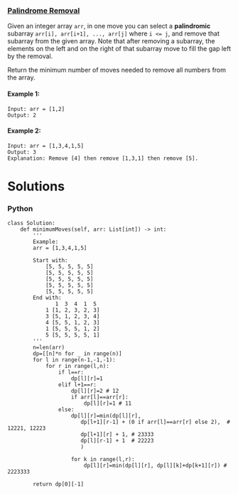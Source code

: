 ### [Palindrome Removal](https://leetcode.com/problems/palindrome-removal/) <br>

Given an integer array `arr`, in one move you can select a **palindromic** subarray `arr[i], arr[i+1], ..., arr[j]` where `i <= j`, and remove that subarray from the given array. Note that after removing a subarray, the elements on the left and on the right of that subarray move to fill the gap left by the removal.

Return the minimum number of moves needed to remove all numbers from the array.

 



#### Example 1:

```
Input: arr = [1,2]
Output: 2

```

#### Example 2:

```
Input: arr = [1,3,4,1,5]
Output: 3
Explanation: Remove [4] then remove [1,3,1] then remove [5].

```



# Solutions

### Python
```
class Solution:
    def minimumMoves(self, arr: List[int]) -> int:
        '''
        Example: 
        arr = [1,3,4,1,5]
        
        Start with:        
            [5, 5, 5, 5, 5]
            [5, 5, 5, 5, 5]
            [5, 5, 5, 5, 5]
            [5, 5, 5, 5, 5]
            [5, 5, 5, 5, 5]
        End with:
               1  3  4  1  5
            1 [1, 2, 3, 2, 3]
            3 [5, 1, 2, 3, 4]
            4 [5, 5, 1, 2, 3]
            1 [5, 5, 5, 1, 2]
            5 [5, 5, 5, 5, 1]
        '''
        n=len(arr)
        dp=[[n]*n for _ in range(n)]
        for l in range(n-1,-1,-1):
            for r in range(l,n):
                if l==r:
                    dp[l][r]=1
                elif l+1==r:
                    dp[l][r]=2 # 12
                    if arr[l]==arr[r]:
                        dp[l][r]=1 # 11
                else:
                    dp[l][r]=min(dp[l][r],
                       dp[l+1][r-1] + (0 if arr[l]==arr[r] else 2),  # 12221, 12223
                       dp[l+1][r] + 1, # 23333
                       dp[l][r-1] + 1  # 22223
                       )

                    for k in range(l,r):
                        dp[l][r]=min(dp[l][r], dp[l][k]+dp[k+1][r]) # 2223333 
                                                
        return dp[0][-1]
```
